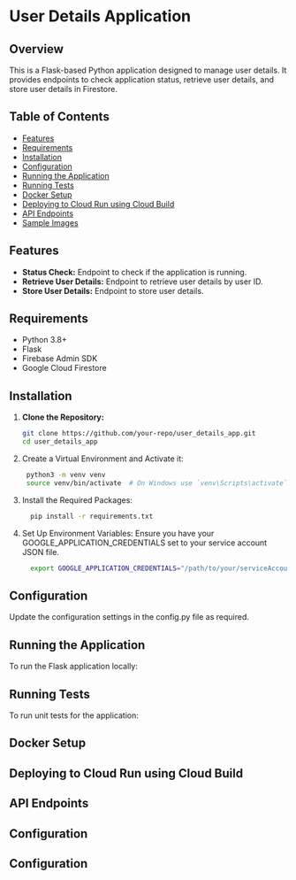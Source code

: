 # User Details Application

## Overview
This is a Flask-based Python application designed to manage user details. It provides endpoints to check application status, retrieve user details, and store user details in Firestore.

## Table of Contents
- [Features](#features)
- [Requirements](#requirements)
- [Installation](#installation)
- [Configuration](#configuration)
- [Running the Application](#running-the-application)
- [Running Tests](#running-tests)
- [Docker Setup](#docker-setup)
- [Deploying to Cloud Run using Cloud Build](#deploying-to-cloud-run-using-cloud-build)
- [API Endpoints](#api-endpoints)
- [Sample Images](#sample-images)

## Features
- **Status Check:** Endpoint to check if the application is running.
- **Retrieve User Details:** Endpoint to retrieve user details by user ID.
- **Store User Details:** Endpoint to store user details.

## Requirements
- Python 3.8+
- Flask
- Firebase Admin SDK
- Google Cloud Firestore

## Installation

1. **Clone the Repository:**
   ```sh
   git clone https://github.com/your-repo/user_details_app.git
   cd user_details_app
2. Create a Virtual Environment and Activate it:
   ```sh
    python3 -m venv venv
    source venv/bin/activate  # On Windows use `venv\Scripts\activate`
3. Install the Required Packages:
   ```sh
     pip install -r requirements.txt
4. Set Up Environment Variables:
   Ensure you have your GOOGLE_APPLICATION_CREDENTIALS set to your service account JSON file.
   ```sh
     export GOOGLE_APPLICATION_CREDENTIALS="/path/to/your/serviceAccountKey.json"

## Configuration
   Update the configuration settings in the config.py file as required.
   

## Running the Application
   To run the Flask application locally:

      

## Running Tests
To run unit tests for the application:
   


## Docker Setup



## Deploying to Cloud Run using Cloud Build


## API Endpoints


## Configuration


## Configuration
